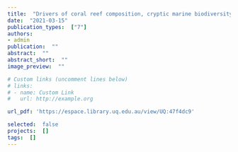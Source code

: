 ```yaml
---
title:  "Drivers of coral reef composition, cryptic marine biodiversity, and coral health along the north coast of Timor-Leste"
date:  "2021-03-15"
publication_types:  ["7"]
authors: 
- admin
publication:  ""
abstract:  ""
abstract_short:  ""
image_preview:  ""

# Custom links (uncomment lines below)
# links:
# - name: Custom Link
#   url: http://example.org

url_pdf: 'https://espace.library.uq.edu.au/view/UQ:47f4dc9'

selected:  false
projects:  []
tags:  []
---
```

